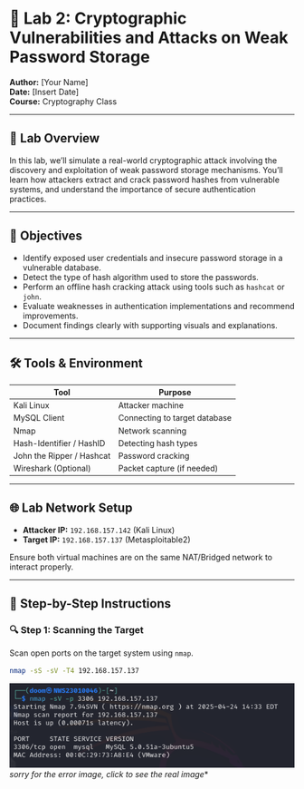 # 🔐 Lab 2: Cryptographic Vulnerabilities and Attacks on Weak Password Storage

**Author:** [Your Name]  
**Date:** [Insert Date]  
**Course:** Cryptography Class

---

## 🧭 Lab Overview

In this lab, we’ll simulate a real-world cryptographic attack involving the discovery and exploitation of weak password storage mechanisms. You’ll learn how attackers extract and crack password hashes from vulnerable systems, and understand the importance of secure authentication practices.

---

## 🎯 Objectives

- Identify exposed user credentials and insecure password storage in a vulnerable database.
- Detect the type of hash algorithm used to store the passwords.
- Perform an offline hash cracking attack using tools such as `hashcat` or `john`.
- Evaluate weaknesses in authentication implementations and recommend improvements.
- Document findings clearly with supporting visuals and explanations.

---

## 🛠 Tools & Environment

| Tool           | Purpose                           |
|----------------|-----------------------------------|
| Kali Linux     | Attacker machine                  |
| MySQL Client   | Connecting to target database     |
| Nmap           | Network scanning                  |
| Hash-Identifier / HashID | Detecting hash types     |
| John the Ripper / Hashcat | Password cracking      |
| Wireshark (Optional) | Packet capture (if needed)  |

---

## 🌐 Lab Network Setup

- **Attacker IP:** `192.168.157.142` (Kali Linux) 
- **Target IP:** `192.168.157.137` (Metasploitable2)

Ensure both virtual machines are on the same NAT/Bridged network to interact properly.

---

## 📌 Step-by-Step Instructions

### 🔍 Step 1: Scanning the Target

Scan open ports on the target system using `nmap`.

```bash
nmap -sS -sV -T4 192.168.157.137
```

![alt text](screenshot/nmap_scan.png)
*sorry for the error image, click to see the real image**
